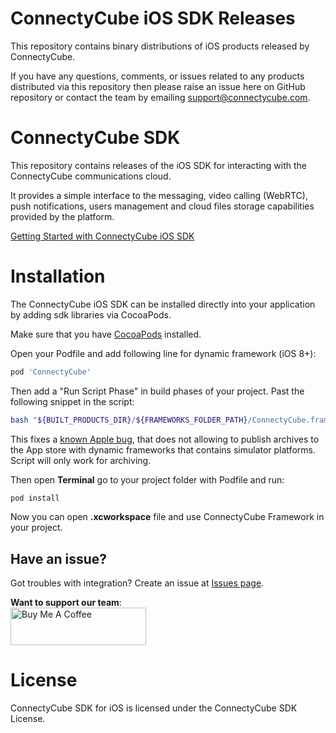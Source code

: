 # ConnectyCube iOS SDK Releases

This repository contains binary distributions of iOS products released by ConnectyCube.

If you have any questions, comments, or issues related to any products distributed via this repository then please raise an issue here on GitHub repository or contact the team by emailing support@connectycube.com.

# ConnectyCube SDK

This repository contains releases of the iOS SDK for interacting with the ConnectyCube communications cloud.

It provides a simple interface to the messaging, video calling (WebRTC), push notifications, users management and cloud files storage capabilities provided by the platform. 

[Getting Started with ConnectyCube iOS SDK](https://developers.connectycube.com/ios/)

# Installation

The ConnectyCube iOS SDK can be installed directly into your application by adding sdk libraries via CocoaPods.

Make sure that you have [CocoaPods](http://cocoapods.org/) installed.

Open your Podfile and add following line for dynamic framework (iOS 8+):

``` ruby
pod 'ConnectyCube'
```

Then add a "Run Script Phase" in build phases of your project. Past the following snippet in the script:

``` bash
bash "${BUILT_PRODUCTS_DIR}/${FRAMEWORKS_FOLDER_PATH}/ConnectyСube.framework/strip-framework.sh"
```

This fixes a [known Apple bug](http://www.openradar.me/radar?id=6409498411401216), that does not allowing to publish archives to the App store with dynamic frameworks that contains simulator platforms. Script will only work for archiving.

Then open **Terminal** go to your project folder with Podfile and run:

``` bash
pod install
```

Now you can open **.xcworkspace** file and use ConnectyCube Framework in your project. 

## Have an issue?

Got troubles with integration? Create an issue at [Issues page](https://github.com/ConnectyCube/connectycube-ios-sdk-releases/issues).

**Want to support our team**:<br>
<a href="https://www.buymeacoffee.com/connectycube" target="_blank"><img src="https://cdn.buymeacoffee.com/buttons/v2/default-blue.png" alt="Buy Me A Coffee" style="height: 60px !important;width: 217px !important;" ></a>

# License 

ConnectyCube SDK for iOS is licensed under the ConnectyCube SDK License.
